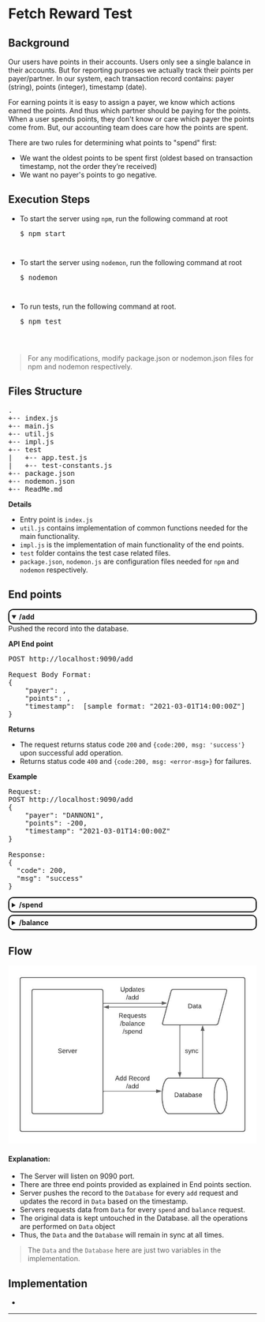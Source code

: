 # Fetch Reward Test

## Background
Our users have points in their accounts. Users only see a single balance in their accounts. But for reporting purposes we actually track their points per payer/partner. In our system, each transaction record contains: payer (string), points (integer), timestamp (date).

For earning points it is easy to assign a payer, we know which actions earned the points. And thus which partner should be paying for the points. When a user spends points, they don't know or care which payer the points come from. But, our accounting team does care how the points are spent. 

There are two rules for determining what points to "spend" first:
- We want the oldest points to be spent first (oldest based on transaction timestamp, not the order they’re received)
- We want no payer's points to go negative.

## Execution Steps

- To start the server using `npm`, run the following command at root
  
  <pre>
  $ npm start
  <pre>
- To start the server using `nodemon`, run the following command at root
  
  <pre>
  $ nodemon
  <pre>
- To run tests, run the following command at root.
  <pre>
  $ npm test
  <pre>

> For any modifications, modify package.json or nodemon.json files for npm and nodemon respectively.


## Files Structure
<pre>
.
+-- index.js 
+-- main.js
+-- util.js
+-- impl.js
+-- test
|   +-- app.test.js
|   +-- test-constants.js
+-- package.json
+-- nodemon.json
+-- ReadMe.md
</pre>

**Details**
- Entry point is `index.js`
- `util.js` contains implementation of common functions needed for the main functionality.
- `impl.js` is the implementation of main functionality of the end points.
- `test` folder contains the test case related files.
- `package.json`, `nodemon.js` are configuration files needed for `npm` and `nodemon` respectively.


## End points

<details open > 
<summary style='border: 2px solid black;padding:5px;border-radius:10px;'>
    <b>/add</b>
</summary>
Pushed the record into the database.

<b>API End point</b>

<pre>
POST http://localhost:9090/add

Request Body Format:
{
    "payer": <payer-name>,
    "points": <points>,
    "timestamp": <timestamp> [sample format: "2021-03-01T14:00:00Z"]
}
</pre>

<b>Returns</b>
- The request returns status code `200` and `{code:200, msg: 'success'}` upon successful add operation.
- Returns status code `400` and `{code:200, msg: <error-msg>}` for failures.

<b>Example</b>
<pre>
Request:
POST http://localhost:9090/add
{
    "payer": "DANNON1",
    "points": -200,
    "timestamp": "2021-03-01T14:00:00Z"
}

Response:
{
  "code": 200,
  "msg": "success"
}
</pre>

</details>
 
<details style="margin-top:5px;">
<summary style='border: 2px solid black;padding:5px;border-radius:10px;'>
    <b>/spend</b>
</summary>
<br>

<b>API End point</b>
<pre>
POST http://localhost:9090/spend

Request Body Format:
{
    "points": <points-to-spend>,
}
</pre>

<b>Returns</b>

- List of all spent payers along with their points.
- If the points are insufficient or not available, then `Spend Fail` property will appear in the response [`Spend Fail: <points>`]

<b>Example</b>
<pre>
Request:
POST http://localhost:9090/spend
{
    "points": 450
}

Response:
{
    "DANNON1": 200,
    "Spend Fail": 250
}
</pre>

</details>
 
<details style="margin-top:5px;">
<summary style='border: 2px solid black;padding:5px;border-radius:10px;'>
    <b>/balance</b>
</summary>
<br>

<b>API End point</b>
<pre>
GET http://localhost:9090/balance
</pre>

<b>Returns</b>

- List of all payer remaining points.
- Returns empty list if none of the payers has any points.

<b>Example</b>
<pre>
Request:
GET http://localhost:9090/balance

Response:
{
  "DANNON1": 200
}
</pre>

</details>

## Flow

<img src="./FetchRewards.jpeg" />

#### Explanation:
- The Server will listen on 9090 port.
- There are three end points provided as explained in End points section.
- Server pushes the record to the `Database` for every `add` request and updates the record in `Data` based on the timestamp.
- Servers requests data from `Data` for every `spend` and `balance` request.
- The original data is kept untouched in the Database. all the operations are performed on `Data` object
- Thus, the `Data` and the `Database` will remain in sync at all times.

> The `Data` and the `Database` here are just two variables in the implementation.

## Implementation
- 
---
